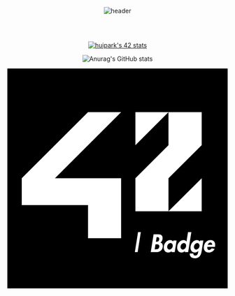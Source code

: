 <div align=center>

![header](https://capsule-render.vercel.app/api?type=slice&height=250&color=auto&text=HeeeeTe&animation=twinkling&stroke=5e778a&strokeWidth=3)
</div>


<br />
<br />

<div align=center>

[![huipark's 42 stats](https://badge42.vercel.app/api/v2/cl7lvyf2400060gl236e4ign9/stats?cursusId=21&coalitionId=86)](https://github.com/JaeSeoKim/badge42)

![Anurag's GitHub stats](https://github-readme-stats.vercel.app/api?username=heeeete&theme=defalut_icons=true)
</div>


<svg xmlns="http://www.w3.org/2000/svg" width="800" height="800" fill="none" viewBox="0 0 800 800"><rect width="800" height="800" fill="#000"/><path fill="#fff" d="M52.3333 496.687H293.031V617.292H413.125V399.344H172.865L413.125 158.573H293.031L52.3333 399.344V496.687Z"/><path fill="#fff" d="M464.969 279.104L585.135 158.573H464.969V279.104Z"/><path fill="#fff" d="M585.135 279.104L464.969 399.343V519.51H585.135V399.343L705.667 279.104V158.573H585.135L585.135 279.104Z"/><path fill="#fff" d="M705.667 399.344L585.135 519.51L705.667 519.51V399.344Z"/><path fill="#fff" d="M484.732 595.072H474.584L463.06 668H473.208L484.732 595.072Z"/><path fill="#fff" d="M537.893 639.792H539.957C546.321 639.792 553.115 640.136 551.825 648.564C550.449 656.992 544.515 657.852 537.721 657.852H535.055L537.893 639.792ZM520.779 668H540.645C552.427 668 562.231 662.324 564.295 649.596C565.413 642.458 563.177 634.718 555.781 633.342C560.167 630.762 562.661 625.43 563.435 620.786C565.413 607.886 558.791 603.156 546.751 603.156H531.013L520.779 668ZM542.021 613.304H543.655C548.987 613.304 552.513 615.024 551.481 621.646C550.449 628.354 547.181 630.16 540.989 630.16H539.441L542.021 613.304Z"/><path fill="#fff" d="M614.582 625.774H602.714L602.026 629.73C599.704 626.29 595.49 624.398 591.104 624.398C578.978 624.398 570.12 635.492 568.314 646.672C566.508 658.11 571.754 669.376 584.138 669.376C588.524 669.376 593.34 667.484 596.436 664.13H596.608L596.006 668H607.874L614.582 625.774ZM588.61 658.712C582.418 658.712 579.58 652.52 580.526 646.844C581.386 641.168 586.202 635.062 592.394 635.062C598.586 635.062 601.424 641.168 600.564 646.844C599.618 652.52 594.802 658.712 588.61 658.712Z"/><path fill="#fff" d="M644.547 668H656.587L668.111 595.072H656.071L650.567 629.644H650.395C648.331 626.29 644.117 624.398 639.731 624.398C627.605 624.398 618.747 635.492 616.941 646.672C615.135 658.11 620.381 669.376 632.765 669.376C637.151 669.376 641.967 667.484 644.977 664.044H645.149L644.547 668ZM637.237 658.712C631.045 658.712 628.207 652.52 629.153 646.844C630.013 641.168 634.829 635.062 641.021 635.062C647.213 635.062 649.965 641.168 649.105 646.844C648.159 652.52 643.429 658.712 637.237 658.712Z"/><path fill="#fff" d="M711.664 625.774H699.624L698.936 629.816H698.764C696.872 626.548 692.916 624.398 688.702 624.398C676.146 624.398 667.374 635.578 665.482 647.188C663.676 658.54 668.578 669.376 680.962 669.376C685.434 669.376 690.25 667.226 693.432 663.786H693.604L693.174 666.538C692.142 672.902 690.766 680.384 682.252 680.384C677.694 680.384 675.028 677.46 675.114 672.988H662.386C661.182 684.254 670.642 690.532 680.962 690.532C696.786 690.532 703.15 679.18 705.386 665.42L711.664 625.774ZM685.864 658.712C679.672 658.712 676.834 652.606 677.78 646.93C678.64 641.254 683.456 635.062 689.648 635.062C695.84 635.062 698.592 641.254 697.732 646.93C696.786 652.606 692.056 658.712 685.864 658.712Z"/><path fill="#fff" d="M754.021 648.822L754.279 647.36C756.257 634.632 751.699 624.398 737.853 624.398C724.179 624.398 715.837 634.46 713.773 647.274C711.795 660.088 718.245 669.376 731.317 669.376C740.175 669.376 748.345 664.646 752.645 656.218L741.809 654.412C739.659 657.766 736.735 660.174 732.779 660.174C726.501 660.174 725.383 654.154 726.243 648.822H754.021ZM727.791 641.34C729.081 636.954 732.435 632.826 737.251 632.826C741.895 632.826 743.959 637.04 743.873 641.34H727.791Z"/></svg>
